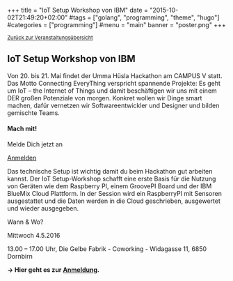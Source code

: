 +++
title = "IoT Setup Workshop von IBM"
date = "2015-10-02T21:49:20+02:00"
#tags = ["golang", "programming", "theme", "hugo"]
#categories = ["programming"]
#menu = "main"
banner = "poster.png"
+++

<small><a href="/veranstaltungen">Zurück zur Veranstaltungsübersicht</a></small>

## IoT Setup Workshop von IBM

Von 20. bis 21. Mai findet der Umma Hüsla Hackathon am CAMPUS V statt. Das Motto Connecting EveryThing verspricht spannende Projekte: Es geht um IoT – the Internet of Things und damit beschäftigen wir uns mit einem DER großen Potenziale von morgen. Konkret wollen wir Dinge smart machen, dafür vernetzen wir Softwareentwickler und Designer und bilden gemischte Teams.

<div class="card card-block infobox">
	<h4 class="card-title">Mach mit!</h4>
	<p class="card-text">Melde Dich jetzt an</p>
	<a href="https://docs.google.com/forms/d/1V5zjMFNeLScqqPOr8fD5ecOC_mEN-oHYpwcZ84HZYx0/viewform" class="btn btn-primary" target="new">Anmelden</a>
</div>

Das technische Setup ist wichtig damit du beim Hackathon gut arbeiten kannst. Der IoT Setup-Workshop schafft eine erste Basis für die Nutzung von Geräten wie dem Raspberry PI, einem GroovePI Board und der IBM BlueMix Cloud Plattform. In der Session wird ein RaspberryPI mit Sensoren ausgestattet und die Daten werden in die Cloud geschrieben, ausgewertet und  wieder ausgegeben.

Wann & Wo?

Mittwoch 4.5.2016

13.00 – 17.00 Uhr, Die Gelbe Fabrik - Coworking - Widagasse 11, 6850 Dornbirn


**&rarr; Hier geht es zur <a href="https://docs.google.com/forms/d/1V5zjMFNeLScqqPOr8fD5ecOC_mEN-oHYpwcZ84HZYx0/viewform" target="new">Anmeldung</a>.**
